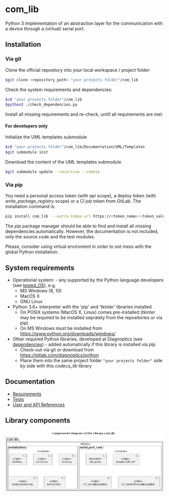 # com_lib

Python 3 implementation of an abstraction layer for the communication with a device through a (virtual) serial port.

## Installation

### Via git

Clone the official repository into your local workspace / project folder:

```bash
$git clone <repository_path> "your projects folder"/com_lib
```

Check the system requirements and dependencies:

```bash
$cd "your projects folder"/com_lib
$python3 ./check_dependencies.py
```

Install all missing requirements and re-check, untill all requirements are met.

#### For developers only

Initialize the UML templates submodule

```bash
$cd "your projects folder"/com_lib/Documentation/UML/Templates
$git submodule init
```

Download the content of the UML templates submodule

```bash
$git submodule update --recursive --remote
```

### Via pip

You need a personal access token (with *api* scope), a deploy token (with *write_package_registry* scope) or a CI job token from GitLab. The installation command is:

```bash
pip install com_lib  --extra-index-url https://<token_name>:<token_value>@gitlab.com/api/v4/projects/25522607/packages/pypi/simple
```

The *pip* package manager should be able to find and install all missing dependencies automatically. However, the documentation is not included, only the source code and the test modules.

Please, consider using virtual enviroment in order to not mess with the global Python installation.

## System requirements

* Operational system: - any supported by the Python language developers (see [tested_OS](./Documentation/Tests/tested_OS.md)), e.g.
  * MS Windows (8, 10)
  * MacOS X
  * GNU Linux
* Python 3.6+ interpreter with the 'pip' and 'tkinter' libraries installed
  * On POSIX systems (MacOS X, Linux) comes pre-installed (*tkinter* may be required to be installed seprately from the repositories or via pip)
  * On MS Windows must be installed from https://www.python.org/downloads/windows/
* Other required Python libraries, developed at Diagnoptics (see [dependencies](./Dependencies.md)) - added automatically if this library is installed via *pip*
  * Check-out via git or download from https://gitlab.com/diagnoptics/python
  * Place them into the same project folder `"your projects folder"` side by side with this *codecs_lib* library

## Documentation

* [Requirements](./Documentation/Requirements/index.md)
* [Tests](./Documentation/Tests/index.md)
* [User and API References](./Documentation/References/index.md)

## Library components

![Library components](./Documentation/UML/com_lib_components.png)
